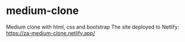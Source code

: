 # medium-clone
Medium clone with html, css and bootstrap
The site deployed to Netlify: https://za-medium-clone.netlify.app/
```
